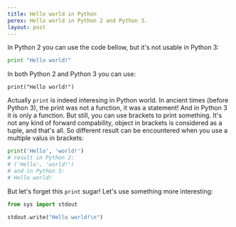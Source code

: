 ```yaml
---
title: Hello world in Python
perex: Hello world in Python 2 and Python 3.
layout: post
---
```


In Python 2 you can use the code bellow, but it's not
usable in Python 3:

```python
print "Hello world!"
```

In both Python 2 and Python 3 you can use:

```python3
print("Hello world!")
```

Actually ```print``` is indeed interesing in Python world.
In ancient times (before Python 3), the print was not a
function, it was a statement! And in Python 3 it is only a
function. But still, you can use brackets to print
something. It's not any kind of forward compability, object in
brackets is considered as a tuple, and that's all. So different
result can be encountered when you use a multiple valus in brackets:

```python
print('Hello', 'world!')
# result in Python 2:
# ('Hello', 'world!')
# and in Python 3:
# Hello world!
```

But let's forget this ```print``` sugar! Let's use something
more interesting:

```python
from sys import stdout

stdout.write("Hello world!\n")
```